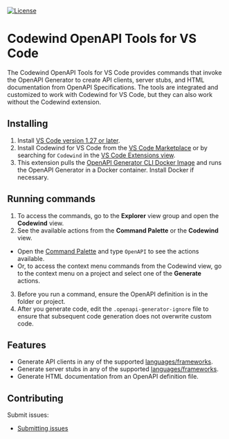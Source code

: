 [![License](https://img.shields.io/badge/License-EPL%202.0-red.svg?label=license&logo=eclipse)](https://www.eclipse.org/legal/epl-2.0/)

# Codewind OpenAPI Tools for VS Code

The Codewind OpenAPI Tools for VS Code provides commands that invoke the OpenAPI Generator to create API clients, server stubs, and HTML documentation from OpenAPI Specifications. The tools are integrated and customized to work with Codewind for VS Code, but they can also work without the Codewind extension.

## Installing
1. Install [VS Code version 1.27 or later](https://code.visualstudio.com/download).
2. Install Codewind for VS Code from the [VS Code Marketplace](https://marketplace.visualstudio.com/items?itemName=IBM.codewind-tools) or by searching for `Codewind` in the [VS Code Extensions view](https://code.visualstudio.com/docs/editor/extension-gallery#_browse-for-extensions).
3. This extension pulls the [OpenAPI Generator CLI Docker Image](https://github.com/OpenAPITools/openapi-generator#16---docker) and runs the OpenAPI Generator in a Docker container. Install Docker if necessary.

## Running commands
1. To access the commands, go to the **Explorer** view group and open the **Codewind** view.
2. See the available actions from the **Command Palette** or the **Codewind** view.
  - Open the [Command Palette](https://code.visualstudio.com/docs/getstarted/userinterface#_command-palette) and type `OpenAPI` to see the actions available.
  - Or, to access the context menu commands from the Codewind view, go to the context menu on a project and select one of the **Generate** actions.
3. Before you run a command, ensure the OpenAPI definition is in the folder or project.
4. After you generate code, edit the `.openapi-generator-ignore` file to ensure that subsequent code generation does not overwrite custom code.

## Features
- Generate API clients in any of the supported [languages/frameworks](https://github.com/OpenAPITools/openapi-generator#overview).
- Generate server stubs in any of the supported [languages/frameworks](https://github.com/OpenAPITools/openapi-generator#overview).
- Generate HTML documentation from an OpenAPI definition file.

## Contributing
Submit issues:
- [Submitting issues](https://github.com/eclipse/codewind-openapi-vscode/issues)